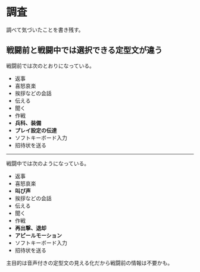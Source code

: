 # 調査
調べて気づいたことを書き残す。

## 戦闘前と戦闘中では選択できる定型文が違う

戦闘前では次のとおりになっている。

- 返事
- 喜怒哀楽
- 挨拶などの会話
- 伝える
- 聞く
- 作戦
- __兵科、装備__
- __プレイ設定の伝達__
- ソフトキーボード入力
- 招待状を送る

___

戦闘中では次のようになっている。

- 返事
- 喜怒哀楽
- __叫び声__
- 挨拶などの会話
- 伝える
- 聞く
- 作戦
- __再出撃、退却__
- __アピールモーション__
- ソフトキーボード入力
- 招待状を送る

主目的は音声付きの定型文の見える化だから戦闘前の情報は不要かも。